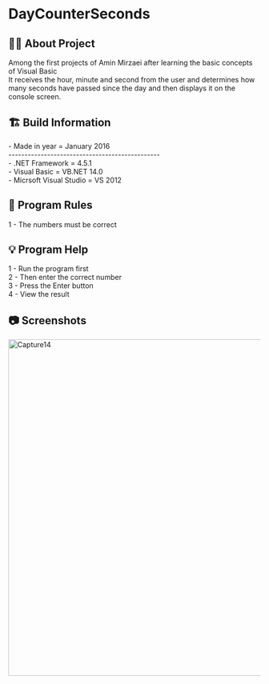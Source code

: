 # DayCounterSeconds

<h2> 👨‍💻 About Project</h2>
Among the first projects of Amin Mirzaei after learning the basic concepts of Visual Basic <br />
It receives the hour, minute and second from the user and determines how many seconds have passed since the day and then displays it on the console screen. <br />

<h2> 🏗 Build Information</h2>
- Made in year = January 2016 <br />
----------------------------------------------- <br />
- .NET Framework =  4.5.1 <br />
- Visual Basic = VB.NET 14.0 <br />
- Micrsoft Visual Studio = VS 2012 <br />


<h2> 📜 Program Rules</h2>
1 - The numbers must be correct<br />

<h2> 💡 Program Help</h2>
1 - Run the program first<br />
2 - Then enter the correct number<br />
3 - Press the Enter button<br />
4 - View the result

<h2>📷 Screenshots</h2>
<img width="673" alt="Capture14" src="https://github.com/user-attachments/assets/66d30283-12e1-4fe2-94e4-d63971886299">
